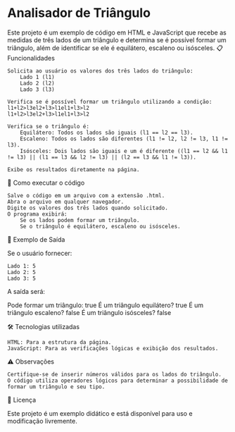 # Analisador de Triângulo

Este projeto é um exemplo de código em HTML e JavaScript que recebe as medidas de três lados de um triângulo e determina se é possível formar um triângulo, além de identificar se ele é equilátero, escaleno ou isósceles.
📋 Funcionalidades

    Solicita ao usuário os valores dos três lados do triângulo:
        Lado 1 (l1)
        Lado 2 (l2)
        Lado 3 (l3)

    Verifica se é possível formar um triângulo utilizando a condição:
    l1+l2>l3el2+l3>l1el1+l3>l2
    l1+l2>l3el2+l3>l1el1+l3>l2

    Verifica se o triângulo é:
        Equilátero: Todos os lados são iguais (l1 == l2 == l3).
        Escaleno: Todos os lados são diferentes (l1 != l2, l2 != l3, l1 != l3).
        Isósceles: Dois lados são iguais e um é diferente ((l1 == l2 && l1 != l3) || (l1 == l3 && l2 != l3) || (l2 == l3 && l1 != l3)).

    Exibe os resultados diretamente na página.

🚀 Como executar o código

    Salve o código em um arquivo com a extensão .html.
    Abra o arquivo em qualquer navegador.
    Digite os valores dos três lados quando solicitado.
    O programa exibirá:
        Se os lados podem formar um triângulo.
        Se o triângulo é equilátero, escaleno ou isósceles.

📌 Exemplo de Saída

Se o usuário fornecer:

    Lado 1: 5
    Lado 2: 5
    Lado 3: 5

A saída será:

Pode formar um triângulo: true
É um triângulo equilátero? true
É um triângulo escaleno? false
É um triângulo isósceles? false

🛠️ Tecnologias utilizadas

    HTML: Para a estrutura da página.
    JavaScript: Para as verificações lógicas e exibição dos resultados.

⚠️ Observações

    Certifique-se de inserir números válidos para os lados do triângulo.
    O código utiliza operadores lógicos para determinar a possibilidade de formar um triângulo e seu tipo.

📄 Licença

Este projeto é um exemplo didático e está disponível para uso e modificação livremente.
